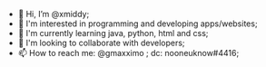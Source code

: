 - 👋 Hi, I’m @xmiddy;
- 👀 I'm interested in programming and developing apps/websites;
- 🌱 I'm currently learning java, python, html and css;
- 💞️ I'm looking to collaborate with developers;
- 📫 How to reach me: @gmaxximo ; dc: nooneuknow#4416; 

<!---
xmiddy/xmiddy is a ✨ special ✨ repository because its `README.md` (this file) appears on your GitHub profile.
You can click the Preview link to take a look at your changes.
--->
